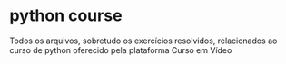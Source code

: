 # python course
 Todos os arquivos, sobretudo os exercícios resolvidos, relacionados ao curso de python oferecido pela plataforma Curso em Vídeo

